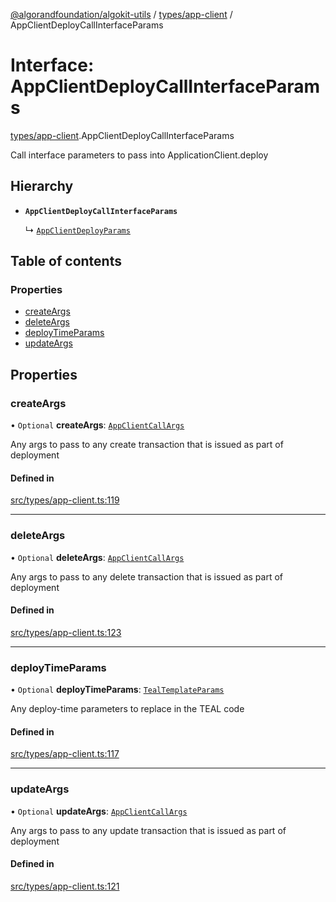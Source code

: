 [@algorandfoundation/algokit-utils](../README.md) / [types/app-client](../modules/types_app_client.md) / AppClientDeployCallInterfaceParams

# Interface: AppClientDeployCallInterfaceParams

[types/app-client](../modules/types_app_client.md).AppClientDeployCallInterfaceParams

Call interface parameters to pass into ApplicationClient.deploy

## Hierarchy

- **`AppClientDeployCallInterfaceParams`**

  ↳ [`AppClientDeployParams`](types_app_client.AppClientDeployParams.md)

## Table of contents

### Properties

- [createArgs](types_app_client.AppClientDeployCallInterfaceParams.md#createargs)
- [deleteArgs](types_app_client.AppClientDeployCallInterfaceParams.md#deleteargs)
- [deployTimeParams](types_app_client.AppClientDeployCallInterfaceParams.md#deploytimeparams)
- [updateArgs](types_app_client.AppClientDeployCallInterfaceParams.md#updateargs)

## Properties

### createArgs

• `Optional` **createArgs**: [`AppClientCallArgs`](../modules/types_app_client.md#appclientcallargs)

Any args to pass to any create transaction that is issued as part of deployment

#### Defined in

[src/types/app-client.ts:119](https://github.com/algorandfoundation/algokit-utils-ts/blob/main/src/types/app-client.ts#L119)

___

### deleteArgs

• `Optional` **deleteArgs**: [`AppClientCallArgs`](../modules/types_app_client.md#appclientcallargs)

Any args to pass to any delete transaction that is issued as part of deployment

#### Defined in

[src/types/app-client.ts:123](https://github.com/algorandfoundation/algokit-utils-ts/blob/main/src/types/app-client.ts#L123)

___

### deployTimeParams

• `Optional` **deployTimeParams**: [`TealTemplateParams`](types_app.TealTemplateParams.md)

Any deploy-time parameters to replace in the TEAL code

#### Defined in

[src/types/app-client.ts:117](https://github.com/algorandfoundation/algokit-utils-ts/blob/main/src/types/app-client.ts#L117)

___

### updateArgs

• `Optional` **updateArgs**: [`AppClientCallArgs`](../modules/types_app_client.md#appclientcallargs)

Any args to pass to any update transaction that is issued as part of deployment

#### Defined in

[src/types/app-client.ts:121](https://github.com/algorandfoundation/algokit-utils-ts/blob/main/src/types/app-client.ts#L121)
